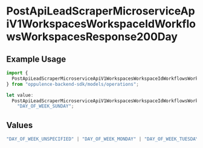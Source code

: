 # PostApiLeadScraperMicroserviceApiV1WorkspacesWorkspaceIdWorkflowsWorkspacesResponse200Day

## Example Usage

```typescript
import {
  PostApiLeadScraperMicroserviceApiV1WorkspacesWorkspaceIdWorkflowsWorkspacesResponse200Day,
} from "oppulence-backend-sdk/models/operations";

let value:
  PostApiLeadScraperMicroserviceApiV1WorkspacesWorkspaceIdWorkflowsWorkspacesResponse200Day =
    "DAY_OF_WEEK_SUNDAY";
```

## Values

```typescript
"DAY_OF_WEEK_UNSPECIFIED" | "DAY_OF_WEEK_MONDAY" | "DAY_OF_WEEK_TUESDAY" | "DAY_OF_WEEK_WEDNESDAY" | "DAY_OF_WEEK_THURSDAY" | "DAY_OF_WEEK_FRIDAY" | "DAY_OF_WEEK_SATURDAY" | "DAY_OF_WEEK_SUNDAY"
```